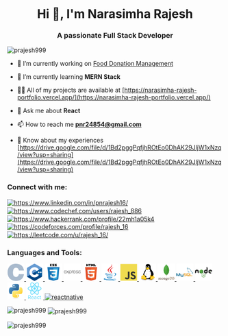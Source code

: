 <h1 align="center">Hi 👋, I'm Narasimha Rajesh</h1>
<h3 align="center">A passionate Full Stack Developer</h3>

<p align="left"> <img src="https://komarev.com/ghpvc/?username=prajesh999&label=Profile%20views&color=0e75b6&style=flat" alt="prajesh999" /> </p>

- 🔭 I’m currently working on [Food Donation Management](https://github.com/PRajesh999/Food-Donation-Management)

- 🌱 I’m currently learning **MERN Stack**

- 👨‍💻 All of my projects are available at [https://narasimha-rajesh-portfolio.vercel.app/](https://narasimha-rajesh-portfolio.vercel.app/)

- 💬 Ask me about **React**

- 📫 How to reach me **pnr24854@gmail.com**

- 📄 Know about my experiences [https://drive.google.com/file/d/1Bd2pggPqfjhROtEo0DhAK29JljW1xNzq/view?usp=sharing](https://drive.google.com/file/d/1Bd2pggPqfjhROtEo0DhAK29JljW1xNzq/view?usp=sharing)

<h3 align="left">Connect with me:</h3>
<p align="left">
<a href="https://linkedin.com/in/https://www.linkedin.com/in/pnrajesh16/" target="blank"><img align="center" src="https://raw.githubusercontent.com/rahuldkjain/github-profile-readme-generator/master/src/images/icons/Social/linked-in-alt.svg" alt="https://www.linkedin.com/in/pnrajesh16/" height="30" width="40" /></a>
<a href="https://www.codechef.com/users/https://www.codechef.com/users/rajesh_886" target="blank"><img align="center" src="https://cdn.jsdelivr.net/npm/simple-icons@3.1.0/icons/codechef.svg" alt="https://www.codechef.com/users/rajesh_886" height="30" width="40" /></a>
<a href="https://www.hackerrank.com/https://www.hackerrank.com/profile/22mh1a05k4" target="blank"><img align="center" src="https://raw.githubusercontent.com/rahuldkjain/github-profile-readme-generator/master/src/images/icons/Social/hackerrank.svg" alt="https://www.hackerrank.com/profile/22mh1a05k4" height="30" width="40" /></a>
<a href="https://codeforces.com/profile/https://codeforces.com/profile/rajesh_16" target="blank"><img align="center" src="https://raw.githubusercontent.com/rahuldkjain/github-profile-readme-generator/master/src/images/icons/Social/codeforces.svg" alt="https://codeforces.com/profile/rajesh_16" height="30" width="40" /></a>
<a href="https://www.leetcode.com/https://leetcode.com/u/rajesh_16/" target="blank"><img align="center" src="https://raw.githubusercontent.com/rahuldkjain/github-profile-readme-generator/master/src/images/icons/Social/leet-code.svg" alt="https://leetcode.com/u/rajesh_16/" height="30" width="40" /></a>
</p>

<h3 align="left">Languages and Tools:</h3>
<p align="left"> <a href="https://www.cprogramming.com/" target="_blank" rel="noreferrer"> <img src="https://raw.githubusercontent.com/devicons/devicon/master/icons/c/c-original.svg" alt="c" width="40" height="40"/> </a> <a href="https://www.w3schools.com/cpp/" target="_blank" rel="noreferrer"> <img src="https://raw.githubusercontent.com/devicons/devicon/master/icons/cplusplus/cplusplus-original.svg" alt="cplusplus" width="40" height="40"/> </a> <a href="https://www.w3schools.com/css/" target="_blank" rel="noreferrer"> <img src="https://raw.githubusercontent.com/devicons/devicon/master/icons/css3/css3-original-wordmark.svg" alt="css3" width="40" height="40"/> </a> <a href="https://expressjs.com" target="_blank" rel="noreferrer"> <img src="https://raw.githubusercontent.com/devicons/devicon/master/icons/express/express-original-wordmark.svg" alt="express" width="40" height="40"/> </a> <a href="https://www.w3.org/html/" target="_blank" rel="noreferrer"> <img src="https://raw.githubusercontent.com/devicons/devicon/master/icons/html5/html5-original-wordmark.svg" alt="html5" width="40" height="40"/> </a> <a href="https://www.java.com" target="_blank" rel="noreferrer"> <img src="https://raw.githubusercontent.com/devicons/devicon/master/icons/java/java-original.svg" alt="java" width="40" height="40"/> </a> <a href="https://developer.mozilla.org/en-US/docs/Web/JavaScript" target="_blank" rel="noreferrer"> <img src="https://raw.githubusercontent.com/devicons/devicon/master/icons/javascript/javascript-original.svg" alt="javascript" width="40" height="40"/> </a> <a href="https://www.linux.org/" target="_blank" rel="noreferrer"> <img src="https://raw.githubusercontent.com/devicons/devicon/master/icons/linux/linux-original.svg" alt="linux" width="40" height="40"/> </a> <a href="https://www.mongodb.com/" target="_blank" rel="noreferrer"> <img src="https://raw.githubusercontent.com/devicons/devicon/master/icons/mongodb/mongodb-original-wordmark.svg" alt="mongodb" width="40" height="40"/> </a> <a href="https://www.mysql.com/" target="_blank" rel="noreferrer"> <img src="https://raw.githubusercontent.com/devicons/devicon/master/icons/mysql/mysql-original-wordmark.svg" alt="mysql" width="40" height="40"/> </a> <a href="https://nodejs.org" target="_blank" rel="noreferrer"> <img src="https://raw.githubusercontent.com/devicons/devicon/master/icons/nodejs/nodejs-original-wordmark.svg" alt="nodejs" width="40" height="40"/> </a> <a href="https://www.python.org" target="_blank" rel="noreferrer"> <img src="https://raw.githubusercontent.com/devicons/devicon/master/icons/python/python-original.svg" alt="python" width="40" height="40"/> </a> <a href="https://reactjs.org/" target="_blank" rel="noreferrer"> <img src="https://raw.githubusercontent.com/devicons/devicon/master/icons/react/react-original-wordmark.svg" alt="react" width="40" height="40"/> </a> <a href="https://reactnative.dev/" target="_blank" rel="noreferrer"> <img src="https://reactnative.dev/img/header_logo.svg" alt="reactnative" width="40" height="40"/> </a> </p>

<p><img align="left" src="https://github-readme-stats.vercel.app/api/top-langs?username=prajesh999&show_icons=true&locale=en&layout=compact" alt="prajesh999" /></p>

<p>&nbsp;<img align="center" src="https://github-readme-stats.vercel.app/api?username=prajesh999&show_icons=true&locale=en" alt="prajesh999" /></p>

<p><img align="center" src="https://github-readme-streak-stats.herokuapp.com/?user=prajesh999&" alt="prajesh999" /></p>
